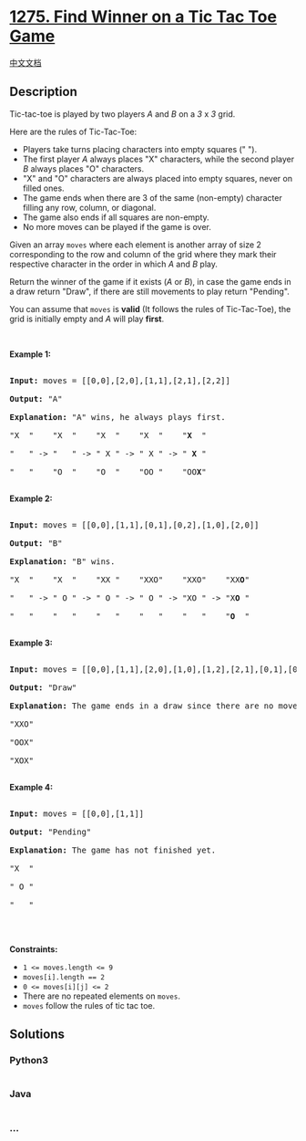 # [1275. Find Winner on a Tic Tac Toe Game](https://leetcode.com/problems/find-winner-on-a-tic-tac-toe-game)

[中文文档](/solution/1200-1299/1275.Find%20Winner%20on%20a%20Tic%20Tac%20Toe%20Game/README.md)

## Description

<p>Tic-tac-toe is played&nbsp;by&nbsp;two players <em>A</em> and <em>B</em> on a&nbsp;<i>3</i>&nbsp;x&nbsp;<i>3</i>&nbsp;grid.</p>



<p>Here are the rules of Tic-Tac-Toe:</p>



<ul>
	<li>Players take turns placing characters into empty squares (&quot; &quot;).</li>
	<li>The first player <em>A</em> always places &quot;X&quot; characters, while the second player <em>B</em>&nbsp;always places &quot;O&quot; characters.</li>
	<li>&quot;X&quot; and &quot;O&quot; characters are always placed into empty squares, never on filled ones.</li>
	<li>The game ends when there are 3 of the same (non-empty) character filling any row, column, or diagonal.</li>
	<li>The game also ends if all squares are non-empty.</li>
	<li>No more moves can be played if the game is over.</li>
</ul>



<p>Given an array <code>moves</code> where each element&nbsp;is another array of size 2 corresponding to the row and column of the grid where they mark their respective character in the order in which <em>A</em> and <em>B</em> play.</p>



<p>Return the winner of the game if it exists (<em>A</em> or <em>B</em>), in case the game ends in a draw return &quot;Draw&quot;, if there are still movements to play return &quot;Pending&quot;.</p>



<p>You can assume that&nbsp;<code>moves</code> is&nbsp;<strong>valid</strong> (It follows the rules of Tic-Tac-Toe),&nbsp;the grid is initially empty and <em>A</em> will play <strong>first</strong>.</p>



<p>&nbsp;</p>

<p><strong>Example 1:</strong></p>



<pre>

<strong>Input:</strong> moves = [[0,0],[2,0],[1,1],[2,1],[2,2]]

<strong>Output:</strong> &quot;A&quot;

<strong>Explanation:</strong> &quot;A&quot; wins, he always plays first.

&quot;X  &quot;    &quot;X  &quot;    &quot;X  &quot;    &quot;X  &quot;    &quot;<strong>X</strong>  &quot;

&quot;   &quot; -&gt; &quot;   &quot; -&gt; &quot; X &quot; -&gt; &quot; X &quot; -&gt; &quot; <strong>X</strong> &quot;

&quot;   &quot;    &quot;O  &quot;    &quot;O  &quot;    &quot;OO &quot;    &quot;OO<strong>X</strong>&quot;

</pre>



<p><strong>Example 2:</strong></p>



<pre>

<strong>Input:</strong> moves = [[0,0],[1,1],[0,1],[0,2],[1,0],[2,0]]

<strong>Output:</strong> &quot;B&quot;

<strong>Explanation:</strong> &quot;B&quot; wins.

&quot;X  &quot;    &quot;X  &quot;    &quot;XX &quot;    &quot;XXO&quot;    &quot;XXO&quot;    &quot;XX<strong>O</strong>&quot;

&quot;   &quot; -&gt; &quot; O &quot; -&gt; &quot; O &quot; -&gt; &quot; O &quot; -&gt; &quot;XO &quot; -&gt; &quot;X<strong>O</strong> &quot; 

&quot;   &quot;    &quot;   &quot;    &quot;   &quot;    &quot;   &quot;    &quot;   &quot;    &quot;<strong>O</strong>  &quot;

</pre>



<p><strong>Example 3:</strong></p>



<pre>

<strong>Input:</strong> moves = [[0,0],[1,1],[2,0],[1,0],[1,2],[2,1],[0,1],[0,2],[2,2]]

<strong>Output:</strong> &quot;Draw&quot;

<strong>Explanation:</strong> The game ends in a draw since there are no moves to make.

&quot;XXO&quot;

&quot;OOX&quot;

&quot;XOX&quot;

</pre>



<p><strong>Example 4:</strong></p>



<pre>

<strong>Input:</strong> moves = [[0,0],[1,1]]

<strong>Output:</strong> &quot;Pending&quot;

<strong>Explanation:</strong> The game has not finished yet.

&quot;X  &quot;

&quot; O &quot;

&quot;   &quot;

</pre>



<p>&nbsp;</p>

<p><strong>Constraints:</strong></p>



<ul>
	<li><code>1 &lt;= moves.length &lt;= 9</code></li>
	<li><code>moves[i].length == 2</code></li>
	<li><code>0 &lt;= moves[i][j] &lt;= 2</code></li>
	<li>There are no repeated elements on <code>moves</code>.</li>
	<li><code>moves</code> follow the rules of tic tac toe.</li>
</ul>

## Solutions

<!-- tabs:start -->

### **Python3**

```python

```

### **Java**

```java

```

### **...**

```

```

<!-- tabs:end -->
